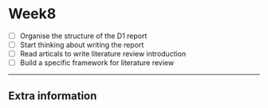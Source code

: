 # Week8

- [ ] Organise the structure of the D1 report
- [ ] Start thinking about writing the report
- [ ] Read articals to write literature review introduction
- [ ] Build a specific framework for literature review

--- 
## Extra information

